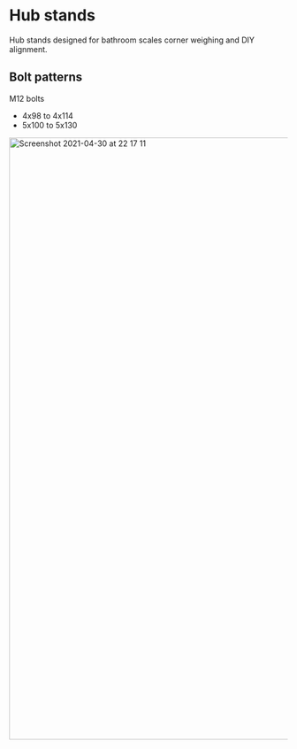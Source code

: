 # Hub stands

Hub stands designed for bathroom scales corner weighing and DIY alignment.


## Bolt patterns

M12 bolts

- 4x98 to 4x114
- 5x100 to 5x130

<img width="1088" alt="Screenshot 2021-04-30 at 22 17 11" src="https://user-images.githubusercontent.com/3144291/116750087-37ef0580-aa02-11eb-85a1-6b9ebe86ab8a.png">
